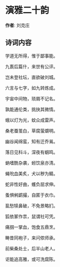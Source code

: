 # 演雅二十韵

**作者**: 刘克庄

## 诗词内容

学道无所得，惟于鄙事能。

九袠后篇什，来世有公评。

岂未登社坛，直欲破刘城。

六言与七字，如九转炼成。

宇宙中间物，琐屑不记名。

孰能通伦类，挑抉其微情。

蛾以灯为光，蚊众成雷声。

桑老蚕茧白，草腐萤爝明。

幽谷闻绵蛮，知有迁乔鶑。

落日见科斗，深夜有蝈鸣。

蚋嗜酰杂袭，蚓饮泉亦清。

蝇吮血美炙，犬以秽为鲭。

蛇非性好曲，蠖负屈求伸。

蚤惧鸺鹠撮，自匿于衣巾。

虱愁犊鼻破，不免景略扪。

狐依冢作祟，鼠谓社可凭。

痛掴一掌血，饱食五鼎烹。

畴昔同袍子，来问侬师承。

前柴桑处士，后半山老人。

讵能追高雅，或可洗腐陈。

